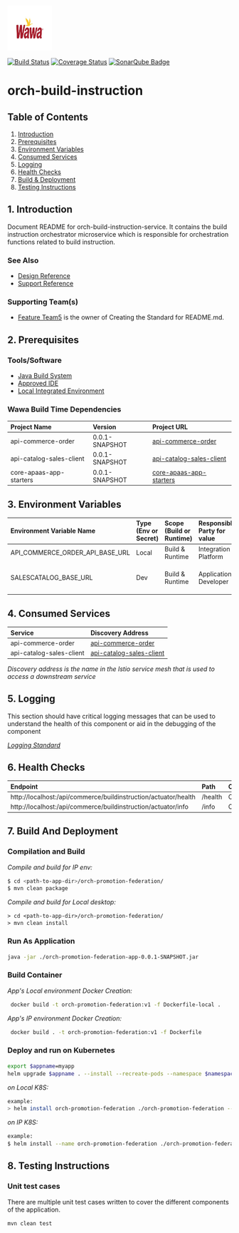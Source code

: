 <img src="docs/images/wawa.jpg" width="100" height="100"/>

[![Build Status](https://travis-ci.org/openmrs/openmrs-core.svg?branch=master)](https://google.com/) [![Coverage Status](https://coveralls.io/repos/github/openmrs/openmrs-core/badge.svg?branch=master)](https://google.com/) [![SonarQube Badge](https://api.codacy.com/project/badge/Grade/a51303ee46c34775a7c31c8d6016da6b)](https://codefresh.io/steps/)

# orch-build-instruction

## Table of Contents

1. [Introduction](#1-Introduction)
2. [Prerequisites](#2-Prerequisites)
3. [Environment Variables](#3-environment-variables)
4. [Consumed Services](#4-consumed-services)
5. [Logging](#6-logging)
6. [Health Checks](#7-health-checks)
7. [Build & Deployment](#8-build-and-deployment)
8. [Testing Instructions](#9-testing-instructions)

## 1. Introduction

Document README for orch-build-instruction-service.
It contains the build instruction orchestrator microservice which is responsible for orchestration functions related to build instruction.


### See Also
* [Design Reference](docs/DESIGN.md)
* [Support Reference](docs/SUPPORT.md)

### Supporting Team(s)
* <ins>Feature Team5</ins> is the owner of Creating the Standard for README.md.

## 2. Prerequisites
### Tools/Software

* [Java Build System](https://wawaappdev.atlassian.net/wiki/spaces/KM/pages/328830959/Java)
* [Approved IDE](https://wawaappdev.atlassian.net/wiki/spaces/KM/pages/329352164/IDE)
* [Local Integrated Environment](https://wawaappdev.atlassian.net/wiki/spaces/KM/pages/447155015/Local+Docker+Desktop+Kubernetes+Istio+Kafka+Mongo+Development)
    
### Wawa Build Time Dependencies

| Project Name         | Version       |  Project URL  |   
|:---------------------|:--------------|:--------------------------------------------------------|      
| api-commerce-order          |  0.0.1-SNAPSHOT      | [ api-commerce-order  ](https://github.com/wawa/api-commerce-order) |
| api-catalog-sales-client       |  0.0.1-SNAPSHOT    | [api-catalog-sales-client](https://github.com/wawa/api-catalog-sales) |
| core-apaas-app-starters       |  0.0.1-SNAPSHOT     | [core-apaas-app-starters](https://github.com/wawa/core-apaas-app-starters/tree/master/starters) |



## 3. Environment Variables

|Environment Variable Name | Type (Env or Secret)  |  Scope (Build or Runtime)    | Responsible Party for value  | Purpose | Comment(s)  |   
|:-------------------------|:----------------------|:-----------------------------|:-----------------------------|:--------|:------------|      
|  API_COMMERCE_ORDER_API_BASE_URL    |    Local        |    Build & Runtime       |  Integration Platform    |           |  Scope of this variable changes at run time|
|SALESCATALOG_BASE_URL| Dev| Build & Runtime | Application Developer|   | sales catalog base url http://api-catalog-sales.commerce.svc.cluster.local:<port>/api| 

## 4. Consumed Services
| Service             | Discovery Address       |   
|:--------------------|:------------------------|   
|  api-commerce-order           |  [api-commerce-order](https://github.com/wawa/api-commerce-order) |
|  api-catalog-sales-client       | [api-catalog-sales-client](https://github.com/wawa/api-catalog-sales) |

*Discovery address is the name in the Istio service mesh that is used to access a downstream service*


## 5. Logging

 This section should have critical logging messages that can be used to understand the health of this component or aid in the debugging of the component

*[Logging Standard](https://wawaappdev.atlassian.net/wiki/spaces/ENTERPRISE/pages/337412190/ST9.1-+Logging+Standard)*


## 6. Health Checks
| Endpoint             | Path               |   Content     |
|:--------------------|:--------------------|---------------|   
|  http://localhost:<port>/api/commerce/buildinstruction/actuator/health      |  /health         |   OK          |
|  http://localhost:<port>/api/commerce/buildinstruction/actuator/info   |  /info          |   OK          |




## 7. Build And Deployment
### Compilation and Build

*Compile and build for IP env:*
```bash
$ cd <path-to-app-dir>/orch-promotion-federation/
$ mvn clean package
```


*Compile and build for Local desktop:*
```
> cd <path-to-app-dir>/orch-promotion-federation/
> mvn clean install
```

### Run As Application
```bash
java -jar ./orch-promotion-federation-app-0.0.1-SNAPSHOT.jar
```

### Build Container

*App's Local environment Docker Creation:*

```bash
 docker build -t orch-promotion-federation:v1 -f Dockerfile-local .
```

*App's IP environment Docker Creation:*

```bash
 docker build . -t orch-promotion-federation:v1 -f Dockerfile
```

### Deploy and run on Kubernetes

```bash
export $appname=myapp
helm upgrade $appname . --install --recreate-pods --namespace $namespace --version $appversion --values $values
```

*on Local K8S:*
```bash
example:
> helm install orch-promotion-federation ./orch-promotion-federation --values ./orch-promotion-federation/values-local.yaml  --namespace commerce
```

*on IP K8S:*
```bash
example:
$ helm install --name orch-promotion-federation ./orch-promotion-federation --values ./orch-promotion-federation/values-ip-app-dev-01-us-east-1.yaml --namespace commerce
```

## 8. Testing Instructions 
### Unit test cases
There are multiple unit test cases written to cover the different components of the application.

```
mvn clean test
```

